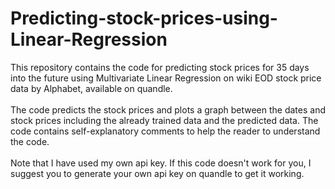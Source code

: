# Predicting-stock-prices-using-Linear-Regression
This repository contains the code for predicting stock prices for 35 days into the future using Multivariate Linear Regression on wiki EOD stock price data by Alphabet, available on quandle.<br/><br/>The code predicts the stock prices and plots a graph between the dates and stock prices including the already trained data and the predicted data. The code contains self-explanatory comments to help the reader to understand the code.<br/><br/>Note that I have used my own api key. If this code doesn't work for you, I suggest you to generate your own api key on quandle to get it working.

